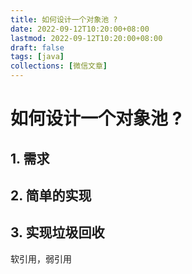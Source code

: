 ```yaml
---
title: 如何设计一个对象池 ?
date: 2022-09-12T10:20:00+08:00
lastmod: 2022-09-12T10:20:00+08:00
draft: false
tags: [java]
collections: [微信文章]
---
```


# 如何设计一个对象池 ?

## 1. 需求


## 2. 简单的实现

## 3. 实现垃圾回收


软引用，弱引用